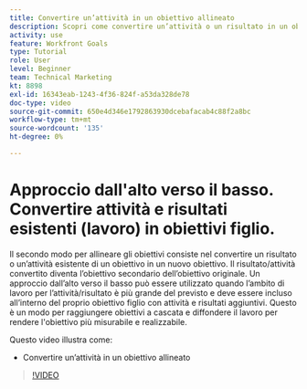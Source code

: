 ```yaml
---
title: Convertire un’attività in un obiettivo allineato
description: Scopri come convertire un’attività o un risultato in un obiettivo allineato in Obiettivi .
activity: use
feature: Workfront Goals
type: Tutorial
role: User
level: Beginner
team: Technical Marketing
kt: 8898
exl-id: 16343eab-1243-4f36-824f-a53da328de78
doc-type: video
source-git-commit: 650e4d346e1792863930dcebafacab4c88f2a8bc
workflow-type: tm+mt
source-wordcount: '135'
ht-degree: 0%

---
```


# Approccio dall&#39;alto verso il basso. Convertire attività e risultati esistenti (lavoro) in obiettivi figlio.

Il secondo modo per allineare gli obiettivi consiste nel convertire un risultato o un’attività esistente di un obiettivo in un nuovo obiettivo. Il risultato/attività convertito diventa l’obiettivo secondario dell’obiettivo originale. Un approccio dall’alto verso il basso può essere utilizzato quando l’ambito di lavoro per l’attività/risultato è più grande del previsto e deve essere incluso all’interno del proprio obiettivo figlio con attività e risultati aggiuntivi. Questo è un modo per raggiungere obiettivi a cascata e diffondere il lavoro per rendere l&#39;obiettivo più misurabile e realizzabile.

Questo video illustra come:

* Convertire un’attività in un obiettivo allineato

>[!VIDEO](https://video.tv.adobe.com/v/335192/?quality=12&learn=on)
